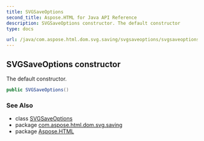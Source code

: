 ```yaml
---
title: SVGSaveOptions
second_title: Aspose.HTML for Java API Reference
description: SVGSaveOptions constructor. The default constructor
type: docs

url: /java/com.aspose.html.dom.svg.saving/svgsaveoptions/svgsaveoptions/
---
```

## SVGSaveOptions constructor

The default constructor.

```java
public SVGSaveOptions()
```

### See Also

* class [SVGSaveOptions](../)
* package [com.aspose.html.dom.svg.saving](../../../com.aspose.html.dom.svg.saving/)
* package [Aspose.HTML](../../../)
